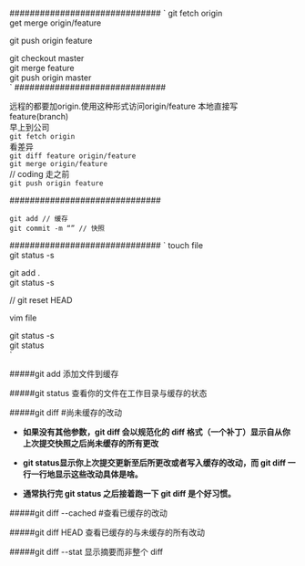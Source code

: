 ##############################
`
git fetch origin  
get merge origin/feature  

git push origin feature  

git checkout master  
git merge feature  
git push origin master  
`
##############################

远程的都要加origin.使用这种形式访问origin/feature   本地直接写feature(branch)  
早上到公司  
`git fetch origin`  
看差异  
`git diff feature origin/feature`  
`git merge origin/feature`  
// coding
走之前  
`git push origin feature`  

##############################

`git add // 缓存`  
`git commit -m “” // 快照`  

##############################
`
touch file   
git status -s    

git add .    
git status -s     

// git reset HEAD  

vim file    

git status -s   
git status  
`

#####git add 添加文件到缓存  

#####git status 查看你的文件在工作目录与缓存的状态

#####git diff #尚未缓存的改动
- **如果没有其他参数，git diff 会以规范化的 diff 格式（一个补丁）显示自从你上次提交快照之后尚未缓存的所有更改**  

- **git status显示你上次提交更新至后所更改或者写入缓存的改动，而 git diff 一行一行地显示这些改动具体是啥。** 
- **通常执行完 git status 之后接着跑一下 git diff 是个好习惯。**

#####git diff --cached #查看已缓存的改动

#####git diff HEAD 查看已缓存的与未缓存的所有改动

#####git diff --stat 显示摘要而非整个 diff




































